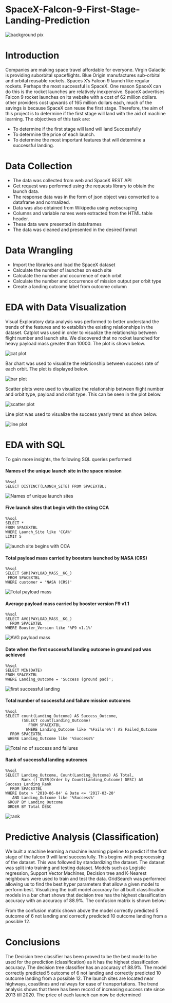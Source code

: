 # SpaceX-Falcon-9-First-Stage-Landing-Prediction

![background pix](https://github.com/DannyRukks/SpaceX-Falcon-9-First-Stage-Landing-Prediction/assets/97890440/69e31b87-a43a-4386-a509-78389d3276cf)

# Introduction
Companies are making space travel affordable for everyone. Virgin Galactic is providing suborbital spaceflights. Blue Origin manufactures sub-orbital and orbital reusable rockets. Spaces X’s Falcon 9 launch like regular rockets. Perhaps the most successful is SpaceX. One reason SpaceX can do this is the rocket launches are relatively inexpensive. SpaceX advertises Falcon 9 rocket launches on its website with a cost of 62 million dollars. other providers cost upwards of 165 million dollars each, much of the savings is because SpaceX can reuse the first stage.
Therefore, the aim of this project is to determine if the first stage will land with the aid of machine learning. The objectives of this task are:
- To determine if the first stage will land will land Successfully
- To determine the price of each launch.
- To determine the most important features that will determine a successful landing.
# Data Collection
- The data was collected from web and SpaceX REST API
- Get request was performed using the requests library to obtain the launch data.
- The response data was in the form of json object was converted to a dataframe and normalized.
- Data was also obtained from Wikipedia using webscraping
- Columns and variable names were extracted from the HTML table header.
- These data were presented in dataframes
- The data was cleaned and presented in the desired format
# Data Wrangling
- Import the libraries and load the SpaceX dataset
- Calculate the number of launches on each site
- Calculate the number and occurrence of  each orbit
- Calculate the number and occurrence of mission output per orbit type
- Create a landing outcome label from outcome column
# EDA with Data Visualization
Visual Exploratory data analysis was performed to better understand the trends of the features and to establish the existing relationships in the dataset. Catplot was used in order to visualize the relationship between flight number and launch site. We discovered that no rocket launched for heavy payload mass greater than 10000. The plot is shown below.

![cat plot](https://github.com/DannyRukks/SpaceX-Falcon-9-First-Stage-Landing-Prediction/assets/97890440/0ff5de43-f44c-47c7-8d3b-be921bdf52fb)

Bar chart was used to visualize the relationship between success rate of each orbit. The plot is displayed below.

![bar plot](https://github.com/DannyRukks/SpaceX-Falcon-9-First-Stage-Landing-Prediction/assets/97890440/602eedbb-5659-417d-b7a9-ca24c84d6083)

Scatter plots were used to visualize the relationship between flight number and orbit type, payload and orbit type. This can be seen in the plot below.

 ![scatter plot](https://github.com/DannyRukks/SpaceX-Falcon-9-First-Stage-Landing-Prediction/assets/97890440/b73031d0-4307-48f9-9c44-47bbaf1043a6)

Line plot was used to visualize the success yearly trend as show below.

![line plot](https://github.com/DannyRukks/SpaceX-Falcon-9-First-Stage-Landing-Prediction/assets/97890440/7e60d003-684e-47df-b45e-944af65fff10)

# EDA with SQL
To gain more insights, the following SQL queries performed
#### Names of the unique launch site in the space mission
```
%%sql 
SELECT DISTINCT(LAUNCH_SITE) FROM SPACEXTBL;
```

![Names of unique launch sites](https://github.com/DannyRukks/SpaceX-Falcon-9-First-Stage-Landing-Prediction/assets/97890440/1c7dd544-0d9b-4602-b022-8c7dd4b266df)

#### Five launch sites that begin with the string CCA
```
%%sql
SELECT *
FROM SPACEXTBL
WHERE Launch_Site like 'CCA%'
LIMIT 5
```

![launch site begins with CCA](https://github.com/DannyRukks/SpaceX-Falcon-9-First-Stage-Landing-Prediction/assets/97890440/ea87b5bc-516f-41fc-beaa-d9c926810b84)

#### Total payload mass carried by boosters launched by NASA (CRS)
 ```
%%sql
SELECT SUM(PAYLOAD_MASS__KG_)
  FROM SPACEXTBL
WHERE customer = 'NASA (CRS)'
```

![Total payload mass](https://github.com/DannyRukks/SpaceX-Falcon-9-First-Stage-Landing-Prediction/assets/97890440/e2aef373-dbf6-4d62-8cc2-00da30b5604d)

#### Average payload mass carried by booster version F9 v1.1
```
%%sql
SELECT AVG(PAYLOAD_MASS__KG_)
  FROM SPACEXTBL
WHERE Booster_Version like '%F9 v1.1%'
```

![AVG payload mass](https://github.com/DannyRukks/SpaceX-Falcon-9-First-Stage-Landing-Prediction/assets/97890440/c861d8a9-aed0-44fc-a7aa-2bb3c88aa0bc)

#### Date when the first successful landing outcome in ground pad was achieved
```
%%sql
SELECT MIN(DATE)
FROM SPACEXTBL
WHERE Landing_Outcome = 'Success (ground pad)';
```

![first successful landing](https://github.com/DannyRukks/SpaceX-Falcon-9-First-Stage-Landing-Prediction/assets/97890440/1ebf4f37-b808-47fb-9021-b251530de238)

#### Total number of successful and failure mission outcomes
```
%%sql
SELECT count(Landing_Outcome) AS Success_Outcome,
       (SELECT count(Landing_Outcome)
          FROM SPACEXTBL
         WHERE Landing_Outcome like '%Failure%') AS Failed_Outcome
  FROM SPACEXTBL
 WHERE Landing_Outcome like '%Success%'
```

![Total no of success and failures](https://github.com/DannyRukks/SpaceX-Falcon-9-First-Stage-Landing-Prediction/assets/97890440/7c46291c-f766-478a-8c6f-8171f5a116c0)

#### Rank of successful landing outcomes
```
%%sql 
SELECT Landing_Outcome, Count(Landing_Outcome) AS Total,
       Rank () OVER(Order by Count(Landing_Outcome) DESC) AS Success_Landing_Rank
  FROM SPACEXTBL
WHERE Date > '2010-06-04' & Date <= '2017-03-20'
   AND Landing_Outcome like '%Success%'
 GROUP BY Landing_Outcome
 ORDER BY Total DESC
```

![rank](https://github.com/DannyRukks/SpaceX-Falcon-9-First-Stage-Landing-Prediction/assets/97890440/e9602eaa-7b21-4b82-8307-d491200877d4)

# Predictive Analysis (Classification)
We built a machine learning a machine learning pipeline to predict if the first stage of the falcon 9 will land successfully. This begins with preprocessing of the dataset. This was followed by standardizing the dataset. The dataset was split into training and testing dataset. Models such as Logistic regression, Support Vector Machines, Decision tree and K-Nearest neighbours were used to train and test the data. GridSearch was performed allowing us to find the best hyper parameters that allow a given model to perform best. Visualizing the built model accuracy for all built classification models in a bar chart shows that decision tree has the highest classification accuracy with an accuracy of 88.9%. The confusion matrix is shown below:



From the confusion matrix shown above the model correctly predicted 5 outcome of 6 not landing and correctly predicted 10  outcome landing from a possible 12.
# Conclusions
The Decision tree classifier has been proved to be the best model to be used for the prediction (classification) as it has the highest classification accuracy. The decision  tree classifier has an accuracy of 88.9%. The model correctly predicted 5 outcome of 6 not landing and correctly predicted 10  outcome landing from a possible 12. The launch sites are located near highways, coastlines and railways for ease of transportations. The trend analysis shows that there has been record of increasing success rate since 2013 till 2020. The price of each launch can now be determined

